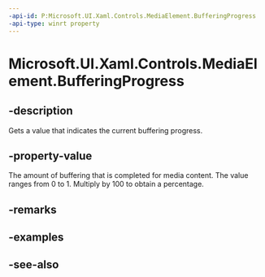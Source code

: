 ```yaml
---
-api-id: P:Microsoft.UI.Xaml.Controls.MediaElement.BufferingProgress
-api-type: winrt property
---
```


<!-- Property syntax
public double BufferingProgress { get; }
-->

# Microsoft.UI.Xaml.Controls.MediaElement.BufferingProgress

## -description
Gets a value that indicates the current buffering progress.

## -property-value
The amount of buffering that is completed for media content. The value ranges from 0 to 1. Multiply by 100 to obtain a percentage.

## -remarks

## -examples

## -see-also
